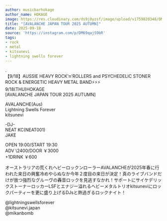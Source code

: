 ```yaml
---
author: musicbarhokage
author_name: HOKAGE
image: https://res.cloudinary.com/ds9j0yzsf/image/upload/v1759820348/DM69qajS9bR.jpg
title: "[AVALANCHE JAPAN TOUR 2025 AUTUMN]"
date: 2025-09-18
source: 'https://instagram.com/p/DM69qajS9bR'
tags:
- rock
- metal
- kitsunevi
- lightning swells forever
---
```

.<br>
【9/18】AUSSIE HEAVY ROCK'n'ROLLERS and PSYCHEDELIC STONER ROCK & ENERGETIC HEAVY METAL BAND⚡️⚡️⚡️<br>
9/18(THU)HOKAGE<br>
[AVALANCHE JAPAN TOUR 2025 AUTUMN]

AVALANCHE(Aus)<br>
Lightning Swells Forever<br>
kitsunevi

-DJ-<br>
NEAT KC(NEAT001)<br>
JAKE

OPEN 19:00/START 19:30<br>
ADV \2400/DOOR ￥3000<br>
+1DRINK ￥600

オーストラリアの荒くれヘビーロックンローラーAVALANCHEが2025年春に行われた来日の興奮冷めやらぬなか今年２度目の来日が決定！真のライブバンドだけが放つ強烈なグルーヴの轟音ロックを見逃すなかれ！サポートにサイケデリックストーナーロッカーLSFとエナジー溢れるヘビーメタルトリオkitsuneviにロックパーティーを更に盛り上げるDJsと熱過ぎるロックナイト！

@lightningswellsforever <br>
@kitsunevi.japan <br>
@mikanbomb